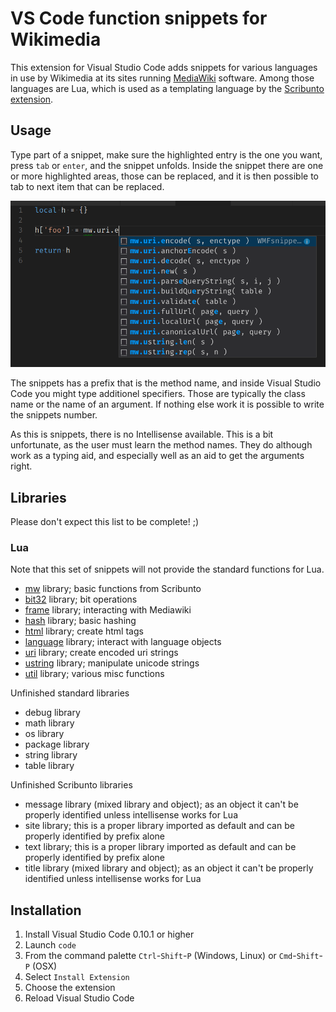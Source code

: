 # VS Code function snippets for Wikimedia

This extension for Visual Studio Code adds snippets for various languages in use
 by Wikimedia at its sites running [MediaWiki](http://www.mediawiki.org) software.
 Among those languages are Lua, which is used as a templating language by the
 [Scribunto extension](https://www.mediawiki.org/wiki/Extension:Scribunto).

## Usage

Type part of a snippet, make sure the highlighted entry is the one you want,
press `tab` or `enter`, and the snippet unfolds. Inside the snippet there are
one or more highlighted areas, those can be replaced, and it is then possible
to tab to next item that can be replaced.

![GitHub Logo](hits.png)

The snippets has a prefix that is the method name, and inside Visual Studio Code
you might type additionel specifiers. Those are typically the class name or the
name of an argument. If nothing else work it is possible to write the snippets
number.

As this is snippets, there is no Intellisense available. This is a bit unfortunate,
as the user must learn the method names. They do although work as a typing aid,
and especially well as an aid to get the arguments right.

## Libraries

Please don't expect this list to be complete! ;)

### Lua

Note that this set of snippets will not provide the standard functions for Lua.

- [mw](src/lua/mw.json) library; basic functions from Scribunto
- [bit32](src/lua/but32.json) library; bit operations
- [frame](src/lua/frame.json) library; interacting with Mediawiki
- [hash](src/lua/hash.json) library; basic hashing
- [html](src/lua/html.json) library; create html tags
- [language](src/lua/language.json) library; interact with language objects
- [uri](src/lua/uri.json) library; create encoded uri strings
- [ustring](src/lua/ustring.json) library; manipulate unicode strings
- [util](src/lua/util.json) library; various misc functions

Unfinished standard libraries

- debug library
- math library
- os library
- package library
- string library
- table library

Unfinished Scribunto libraries

- message library (mixed library and object); as an object it can't be properly
 identified unless intellisense works for Lua
- site library; this is a proper library imported as default and can be properly
 identified by prefix alone
- text library; this is a proper library imported as default and can be properly
 identified by prefix alone
- title library (mixed library and object); as an object it can't be properly
 identified unless intellisense works for Lua

## Installation

1. Install Visual Studio Code 0.10.1 or higher
1. Launch `code`
1. From the command palette `Ctrl`-`Shift`-`P` (Windows, Linux)
 or `Cmd`-`Shift`-`P` (OSX)
1. Select `Install Extension`
1. Choose the extension
1. Reload Visual Studio Code
